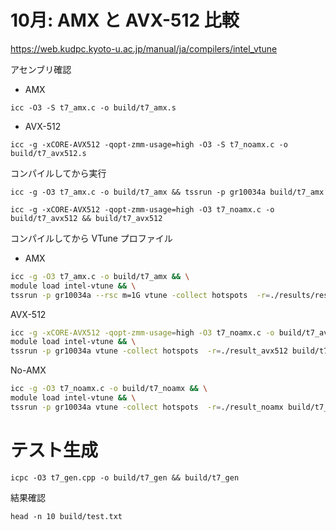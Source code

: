 
# 10月: AMX と AVX-512 比較

https://web.kudpc.kyoto-u.ac.jp/manual/ja/compilers/intel_vtune

アセンブリ確認

- AMX

```
icc -O3 -S t7_amx.c -o build/t7_amx.s
```

- AVX-512

```
icc -g -xCORE-AVX512 -qopt-zmm-usage=high -O3 -S t7_noamx.c -o build/t7_avx512.s
```

コンパイルしてから実行

```
icc -g -O3 t7_amx.c -o build/t7_amx && tssrun -p gr10034a build/t7_amx
```

```
icc -g -xCORE-AVX512 -qopt-zmm-usage=high -O3 t7_noamx.c -o build/t7_avx512 && build/t7_avx512
```

コンパイルしてから VTune プロファイル

- AMX

```sh
icc -g -O3 t7_amx.c -o build/t7_amx && \
module load intel-vtune && \
tssrun -p gr10034a --rsc m=1G vtune -collect hotspots  -r=./results/result_amx -finalization-mode=overwrite overwrite build/t7_amx
```

AVX-512
```sh
icc -g -xCORE-AVX512 -qopt-zmm-usage=high -O3 t7_noamx.c -o build/t7_avx512 && \
module load intel-vtune && \
tssrun -p gr10034a vtune -collect hotspots  -r=./result_avx512 build/t7_avx512
```

No-AMX
```sh
icc -g -O3 t7_noamx.c -o build/t7_noamx && \
module load intel-vtune && \
tssrun -p gr10034a vtune -collect hotspots  -r=./result_noamx build/t7_noamx
```

# テスト生成

```
icpc -O3 t7_gen.cpp -o build/t7_gen && build/t7_gen
```

結果確認

```
head -n 10 build/test.txt
```


